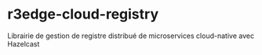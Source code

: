 # r3edge-cloud-registry
Librairie de gestion de registre distribué de microservices cloud-native avec Hazelcast
